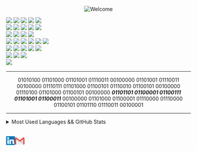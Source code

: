 <p align="center">
  <img src="https://readme-typing-svg.demolab.com/?font=Fira+Code&size=40&pause=1000&color=F7F542&background=55FFBF00&center=true&vCenter=true&width=435&lines=W3LC0M3" alt="Welcome">
</p>

![](https://img.shields.io/badge/Code-JavaScript-informational?style=flat-square&logo=javascript&color=F7DF1E)
![](https://img.shields.io/badge/Code-Go-informational?style=flat-square&logo=go&color=00ADD8)
![](https://img.shields.io/badge/Code-PHP-informational?style=flat-square&logo=php&color=777bb4&logoColor=8892BF)
![](https://img.shields.io/badge/Code-Kotlin-informational?style=flat-square&logo=kotlin&color=7F52FF&logoColor=7F52FF)
![](https://img.shields.io/badge/Code-Python-informational?style=flat-square&logo=python&color=3776AB&logoColor=3776AB)
<br>
![](https://img.shields.io/badge/Code-NodeJS-informational?style=flat-square&logo=node.js&color=339933&logoColor=339933)
![](https://img.shields.io/badge/Code-NestJS-informational?style=flat-square&logo=nestjs&color=E0234E&logoColor=E0234E)
![](https://img.shields.io/badge/Code-Gin-informational?style=flat-square&logo=gin&color=00ADD8)
![](https://img.shields.io/badge/Code-Laravel-informational?style=flat-square&logo=laravel&color=FF2D20)
![](https://img.shields.io/badge/Code-Hyperf-informational?style=flat-square&logo=hyperf&color=FFFFFF)
<br>
![](https://img.shields.io/badge/DB-MySQL-informational?style=flat-square&logo=mysql&color=4479A1&logoColor=2496ED)
![](https://img.shields.io/badge/DB-SQLServer-informational?style=flat-square&logo=microsoft-sql-server&color=CC2927&logoColor=CC2927)
![](https://img.shields.io/badge/DB-MongoDB-informational?style=flat-square&logo=mongodb&color=47A248&logoColor=47A248)
![](https://img.shields.io/badge/DB-Redis-informational?style=flat-square&logo=redis&color=DC382D&logoColor=DC382D)
<br>
![](https://img.shields.io/badge/Tools-Docker-informational?style=flat-square&logo=docker&color=2496ED)
![](https://img.shields.io/badge/Tools-Kubernetes-informational?style=flat-square&logo=kubernetes&color=326CE5)
![](https://img.shields.io/badge/Tools-Git-black?style=flat-square&logo=git&color=F05032)
![](https://img.shields.io/badge/Tools-Elasticsearch-informational?style=flat-square&logo=elasticsearch&color=005571&logoColor=005571)
![](https://img.shields.io/badge/Tools-Apache_Kafka-informational?style=flat-square&logo=apache-kafka&color=231F20&logoColor=231F20)
![](https://img.shields.io/badge/Cloud-AWS-informational?style=flat-square&logo=amazon-aws&color=FF9900&logoColor=FF9900)
<br>
![](https://img.shields.io/badge/Tools-VSCode-007ACC?style=flat-square&logo=visual-studio-code&logoColor=007ACC)
![](https://img.shields.io/badge/Tools-Android_Studio-3DDC84?style=flat-square&logo=android-studio&logoColor=3DDC84)
![](https://img.shields.io/badge/Tools-PhpStorm-000000?style=flat-square&logo=phpstorm&logoColor=000000)
![](https://img.shields.io/badge/Tools-Vim-019733?style=flat-square&logo=vim&logoColor=019733)
![](https://img.shields.io/badge/Tools-JIRA-0052CC?style=flat-square&logo=jira&logoColor=0052CC)
<br>
![](https://img.shields.io/badge/OS-Linux-informational?style=flat-square&logo=linux&color=FCC624)
![](https://img.shields.io/badge/OS-WSL2-ormational?style=flat-square&logo=linux&color=0872CA&logoColor=0872CA)
![](https://img.shields.io/badge/OS-macOS-ormational?style=flat-square&logo=apple&color=000000&logoColor=000000)
<br>
![](https://komarev.com/ghpvc/?username=filipe1309)

<hr>

<p align="center">
01010100 01101000 01101001 01110011 00100000 01101001 01110011 00100000 01110111 01101000 01100101 01110010 01100101 00100000 01110100 01101000 01100101 00100000 <b><i>01101101 01100001 01100111 01101001 01100011</i></b> 00100000 01101000 01100001 01110000 01110000 01100101 01101110 01110011 00100001
</p>

<hr>

<details>
  <summary>Most Used Languages && GitHub Stats</summary>
  <br>
  <p align="center">
    <img src="https://github-readme-stats.vercel.app/api?username=filipe1309&show_icons=true&theme=dracula" alt="filipe1309" />
    <img src="https://github-readme-stats.vercel.app/api/top-langs/?username=filipe1309&langs_count=8&layout=compact&show_icons=true&theme=dracula" alt="filipe1309' top langs"/>
  </p>
</details>

<br>

<p>
    <a href="https://www.linkedin.com/in/filipe1309/" target="_blank">
      <img align="left" alt="Linkedin" width="24px" src="assets/Linkedin.svg" />
    </a>
    <a href="mailto:filipe1309@gmail.com" target="_blank">
      <img align="left" alt="Gmail" width="26px" src="assets/Gmail.svg" />
    </a>
  
</p>
<!-- https://simpleicons.org/ -->
